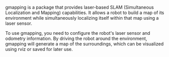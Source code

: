 gmapping is a package that provides laser-based SLAM (Simultaneous Localization and Mapping) capabilities. It allows a robot to build a map of its environment while simultaneously localizing itself within that map using a laser sensor.

To use gmapping, you need to configure the robot's laser sensor and odometry information. By driving the robot around the environment, gmapping will generate a map of the surroundings, which can be visualized using rviz or saved for later use.